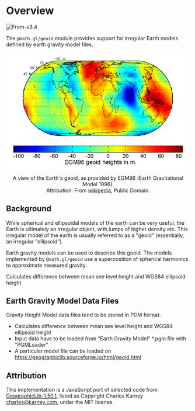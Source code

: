 # Overview

<p class="badges">
  <img src="https://img.shields.io/badge/From-v3.4-blue.svg?style=flat-square" alt="From-v3.4" />
</p>

The `@math.gl/geoid` module provides support for irregular Earth models defined by earth gravity model files.

![Earth Gravitational Model 1996](./images/Earth_Gravitational_Model_1996.png)

<center>A view of the Earth's geoid, as provided by EGM96 (Earth Gravitational Model 1996). <br/>
Attribution: From <a href="https://en.wikipedia.org/wiki/Earth_Gravitational_Model#/media/File:Earth_Gravitational_Model_1996.png">wikipedia</a>, Public Domain.</center>

## Background

While spherical and ellipsoidal models of the earth can be very useful, the Earth is ultimately an irregular object, with lumps of higher density etc. This irregular model of the earth is usually referred to as a "geoid" (essentially, an irregular "ellipsoid").

Earth gravity models can be used to describe this geoid. The models implemented by `@math.gl/geoid` use a superposition of spherical harmonics to approximate measured gravity.

Calculates difference between mean see level height and WGS84 ellipsoid height

## Earth Gravity Model Data Files

Gravity Height Model data files tend to be stored in PGM format.

- Calculates difference between mean see level height and WGS84 ellipsoid height
- Input data have to be loaded from "Earth Gravity Model" \*.pgm file with "PGMLoader"
- A particular model file can be loaded on https://geographiclib.sourceforge.io/html/geoid.html

## Attribution

This implementation is a JavaScript port of selected code from [GeographicLib-1.50.1](https://geographiclib.sourceforge.io/html/index.html), listed as Copyright Charles Karney charles@karney.com, under the MIT license.
